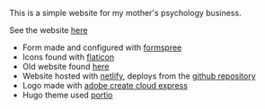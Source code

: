 This is a simple website for my mother's psychology business. 

See the website [here](https://citronpsychology.com/)

- Form made and configured with [formspree](https://formspree.io/)
- Icons found with [flaticon](https://www.flaticon.com/?sign-up=google)
- Old website found [here](http://www.citronpsychology.co.uk/)
- Website hosted with [netlify](https://app.netlify.com/teams/citrez/overview), deploys from the [github repository](https://github.com/citrez/citronpsych4)
- Logo made with [adobe create cloud express](https://express.adobe.com/sp)
- Hugo theme used [portio](https://github.com/StaticMania/portio-hugo)


